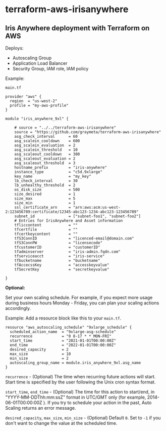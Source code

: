 # terraform-aws-irisanywhere

## Iris Anywhere deployment with Terraform on AWS

Deploys:

- Autoscaling Group
- Application Load Balancer
- Security Group, IAM role, IAM policy


Example:

```
main.tf

provider "aws" {
  region  = "us-west-2"
  profile = "my-aws-profile"
}

module "iris_anywhere_9xl" {

    # source = "../../terraform-aws-irisanywhere"
    source = "https://github.com/graymeta/terraform-aws-irisanywhere"
    asg_check_interval      = 60
    asg_scalein_cooldown    = 600
    asg_scalein_evaluation  = 2
    asg_scalein_threshold   = 10
    asg_scaleout_cooldown   = 300
    asg_scaleout_evaluation = 2
    asg_scaleout_threshold  = 3
    hostname_prefix         = "iris-anywhere"
    instance_type           = "c5d.9xlarge"
    key_name                = "my_key"
    lb_check_interval       = 30
    lb_unhealthy_threshold  = 2
    os_disk_size            = 500
    size_desired            = 1
    size_max                = 5
    size_min                = 1
    ssl_certificate_arn     = "arn:aws:acm:us-west-2:123456789:certificate/12345-abc123-1234-abc123-123456789"
    subnet_id               = ["subnet-foo1", "subnet-foo2"]
    # Entries for IrisAnywhere and Asset information
    tfliccontent            = ""
    tfcertfile              = ""
    tfcertkeycontent        = ""
    tfS3ConnID              = "licenced-email@domain.com"
    tfS3ConnPW              = "licensecode"
    tfcustomerID            = "customerID"
    tfadminserver           = "iris-admin.fqdn.com"
    tfserviceacct           = "iris-service"
    tfbucketname            = "bucketname"
    tfAccecssKey            = "accesskeyvalue"
    tfSecretKey             = "secretkeyvalue"

}
```

**Optional:**

Set your own scaling schedule. For example, if you expect more usage during business hours Monday - Friday, you can plan your scaling actions accordingly.

Example: Add a resource block like this to your `main.tf`.

```
resource "aws_autoscaling_schedule" "9xlarge_schedule" {
  scheduled_action_name  = "9xlarge-asg-schedule"
  recurrence             = "0 8-17 * * MON-FRI"
  start_time             = "2021-01-01T00:00:00Z"
  end_time               = "2022-01-01T00:00:00Z"
  desired_capacity       = 2
  max_size               = 10
  min_size               = 2
  autoscaling_group_name = module.iris_anywhere_9xl.asg_name
}
```

`recurrence` - (Optional) The time when recurring future actions will start. Start time is specified by the user following the Unix cron syntax format.

`start_time`, `end_time` - (Optional) The time for this action to start/end, in "YYYY-MM-DDThh:mm:ssZ" format in UTC/GMT only (for example, 2014-06-01T00:00:00Z ). If you try to schedule your action in the past, Auto Scaling returns an error message.

`desired_capacity`, `max_size`, `min_size` - (Optional) Default `0`. Set to `-1` if you don't want to change the value at the scheduled time. 